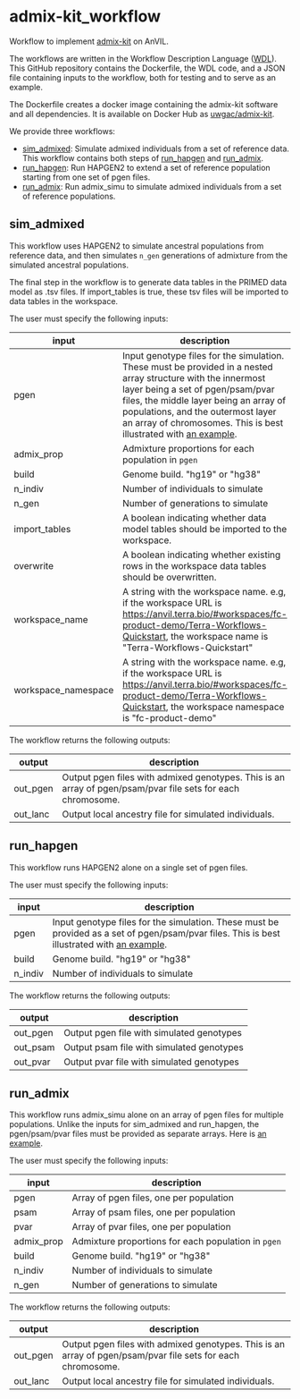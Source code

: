 # admix-kit_workflow

Workflow to implement
[admix-kit](https://kangchenghou.github.io/admix-kit/) on AnVIL.

The workflows are written in the Workflow Description Language ([WDL](https://docs.dockstore.org/en/stable/getting-started/getting-started-with-wdl.html)). This GitHub repository contains the Dockerfile, the WDL code, and a JSON file containing inputs to the workflow, both for testing and to serve as an example.

The Dockerfile creates a docker image containing the admix-kit software and all dependencies. It is available on Docker Hub as
[uwgac/admix-kit](https://hub.docker.com/r/uwgac/admix-kit).

We provide three workflows:
- [sim_admixed](#sim_admixed): Simulate admixed individuals from a set of reference data. This workflow contains both steps of [run_hapgen](#run_hapgen) and [run_admix](#run_admix).
- [run_hapgen](#run_hapgen): Run HAPGEN2 to extend a set of reference population starting from one set of pgen files.
- [run_admix](#run_admix): Run admix_simu to simulate admixed individuals from a set of reference populations.

## sim_admixed

This workflow uses HAPGEN2 to simulate ancestral populations from reference data, and then simulates `n_gen` generations of admixture from the simulated ancestral populations.

The final step in the workflow is to generate data tables in the PRIMED data model as .tsv files. If import_tables is true, these tsv files will be imported to data tables in the workspace.

The user must specify the following inputs:

input | description
--- | ---
pgen | Input genotype files for the simulation. These must be provided in a nested array structure with the innermost layer being a set of pgen/psam/pvar files, the middle layer being an array of populations, and the outermost layer an array of chromosomes. This is best illustrated with [an example](https://github.com/UW-GAC/admix-kit_workflow/blob/main/sim_admixed.json).
admix_prop | Admixture proportions for each population in `pgen`
build | Genome build. "hg19" or "hg38"
n_indiv | Number of individuals to simulate
n_gen | Number of generations to simulate
import_tables | A boolean indicating whether data model tables should be imported to the workspace.
overwrite | A boolean indicating whether existing rows in the workspace data tables should be overwritten.
workspace_name | A string with the workspace name. e.g, if the workspace URL is https://anvil.terra.bio/#workspaces/fc-product-demo/Terra-Workflows-Quickstart, the workspace name is "Terra-Workflows-Quickstart"
workspace_namespace | A string with the workspace name. e.g, if the workspace URL is https://anvil.terra.bio/#workspaces/fc-product-demo/Terra-Workflows-Quickstart, the workspace namespace is "fc-product-demo"

The workflow returns the following outputs:

output | description
--- | ---
out_pgen | Output pgen files with admixed genotypes. This is an array of pgen/psam/pvar file sets for each chromosome.
out_lanc | Output local ancestry file for simulated individuals.


## run_hapgen

This workflow runs HAPGEN2 alone on a single set of pgen files.

The user must specify the following inputs:

input | description
--- | ---
pgen | Input genotype files for the simulation. These must be provided as a set of pgen/psam/pvar files. This is best illustrated with [an example](https://github.com/UW-GAC/admix-kit_workflow/blob/main/run_hapgen.json).
build | Genome build. "hg19" or "hg38"
n_indiv | Number of individuals to simulate

The workflow returns the following outputs:

output | description
--- | ---
out_pgen | Output pgen file with simulated genotypes
out_psam | Output psam file with simulated genotypes
out_pvar | Output pvar file with simulated genotypes


## run_admix

This workflow runs admix_simu alone on an array of pgen files for multiple populations. Unlike the inputs for sim_admixed and run_hapgen, the pgen/psam/pvar files must be provided as separate arrays. Here is [an example](https://github.com/UW-GAC/admix-kit_workflow/blob/main/run_admix.json).

The user must specify the following inputs:

input | description
--- | ---
pgen | Array of pgen files, one per population
psam | Array of psam files, one per population
pvar | Array of pvar files, one per population
admix_prop | Admixture proportions for each population in `pgen`
build | Genome build. "hg19" or "hg38"
n_indiv | Number of individuals to simulate
n_gen | Number of generations to simulate

The workflow returns the following outputs:

output | description
--- | ---
out_pgen | Output pgen files with admixed genotypes. This is an array of pgen/psam/pvar file sets for each chromosome.
out_lanc | Output local ancestry file for simulated individuals.

